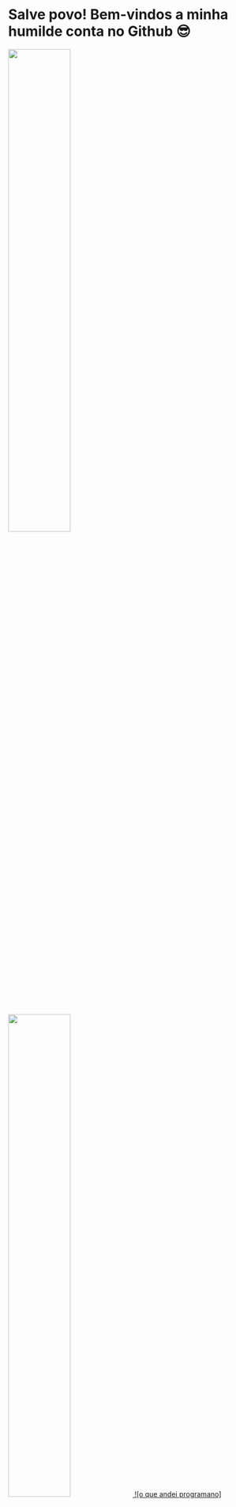 # Salve povo! Bem-vindos a minha humilde conta no Github 😎

<div>
  <a href="https://github.com/encinecarlos">
  <img height="50%" src="https://stats-card-pied.vercel.app/api?username=encinecarlos&count_private=true&&custom_title=Minhas Contribuições e afins&show_icons=true&theme=radical">
  <img height="50%" src="https://stats-card-pied.vercel.app/api/top-langs?username=encinecarlos&custom_title=O que andei programando&layout=compact&theme=radical">
   ![o que andei programano]([https://github-readme-stats.vercel.app/api?username=anuraghazra&count_private=true](https://stats-card-pied.vercel.app/api/top-langs?username=encinecarlos&custom_title=O que andei programando&layout=compact&theme=radical)) 
</div>

## Alguns dos meus projetos
  <div>
    <img height="50%" src="https://stats-card-pied.vercel.app/api/pin?username=encinecarlos&repo=avanade-SubTCSE-projeto&theme=dracula">
    <img height="50%" src="https://stats-card-pied.vercel.app/api/pin?username=encinecarlos&repo=WeatherToEmail&theme=dracula">
  </div>  

